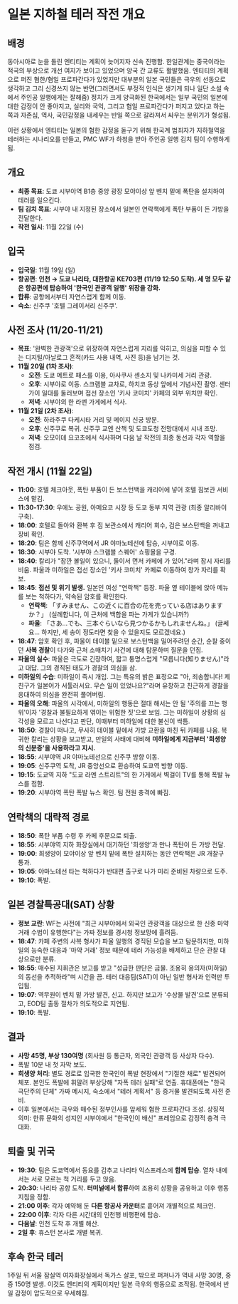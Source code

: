 # 일본 지하철 테러 작전 개요

## 배경
동아시아로 눈을 돌린 엔티티는 계획이 늦어지자 신속 진행함. 한일관계는 중국이라는 적국의 부상으로 개선 여지가 보이고 있었으며 양국 간 교류도 활발했음. 엔티티의 계획으로 퍼진 혐한/혐일 프로파간다가 있었지만 대부분의 일본 국민들은 극우의 선동으로 생각하고 그리 신경쓰지 않는 반면(그러면서도 부정적 인식은 생기게 되나 일단 소설 속에서 주인공 일행에게는 잘해줌) 정치가 크게 양극화된 한국에서는 일부 국민의 일본에 대한 감정이 안 좋아지고, 실리와 국익, 그리고 혐일 프로파간다가 퍼지고 있다고 하는 쪽과 자존심, 역사, 국민감정을 내세우는 반일 쪽으로 갈라져서 싸우는 분위기가 형성됨.

이런 상황에서 엔티티는 일본의 혐한 감정을 돋구기 위해 한국계 범죄자가 지하철역을 테러하는 시나리오를 만들고, PMC WF가 하청을 받아 주인공 일행 김치 팀이 수행하게 됨.

## 개요
- **최종 목표**: 도쿄 시부야역 B1층 중앙 광장 모야이상 앞 벤치 밑에 폭탄을 설치하여 테러를 일으킨다.
- **팀 김치 목표**: 시부야 내 지정된 장소에서 일본인 연락책에게 폭탄 부품이 든 가방을 전달한다.
- **작전 일시**: 11월 22일 (수)

## 입국
- **입국일**: 11월 19일 (일)
- **항공편**: **인천 → 도쿄 나리타, 대한항공 KE703편 (11/19 12:50 도착). 세 명 모두 같은 항공편에 탑승하여 '한국인 관광객 일행' 위장을 강화.**
- **합류**: 공항에서부터 자연스럽게 함께 이동.
- **숙소**: 신주쿠 '호텔 그레이서리 신주쿠'.

## 사전 조사 (11/20-11/21)
- **목표**: '완벽한 관광객'으로 위장하여 자연스럽게 지리를 익히고, 의심을 피할 수 있는 디지털/아날로그 흔적(카드 사용 내역, 사진 등)을 남기는 것.
- **11월 20일 (1차 조사)**:
    - **오전**: 도쿄 메트로 패스를 이용, 아사쿠사 센소지 및 나카미세 거리 관광.
    - **오후**: 시부야로 이동. 스크램블 교차로, 하치코 동상 앞에서 기념사진 촬영. 센터가이 일대를 둘러보며 접선 장소인 '키사 코미치' 카페의 외부 위치만 확인.
    - **저녁**: 시부야의 한 라멘 가게에서 식사.
- **11월 21일 (2차 조사)**:
    - **오전**: 하라주쿠 다케시타 거리 및 메이지 신궁 방문.
    - **오후**: 신주쿠로 복귀. 신주쿠 교엔 산책 및 도쿄도청 전망대에서 시내 조망.
    - **저녁**: 오모이데 요코초에서 식사하며 다음 날 작전의 최종 동선과 각자 역할을 점검.

## 작전 개시 (11월 22일)
- **11:00**: 호텔 체크아웃, 폭탄 부품이 든 보스턴백을 캐리어에 넣어 호텔 짐보관 서비스에 맡김.
- **11:30-17:30**: 우에노 공원, 아메요코 시장 등 도쿄 동부 지역 관광 (최종 알리바이 구축).
- **18:00**: 호텔로 돌아와 환복 후 짐 보관소에서 캐리어 회수, 검은 보스턴백을 꺼내고 장비 확인.
- **18:20**: 팀은 함께 신주쿠역에서 JR 야마노테선에 탑승, 시부야로 이동.
- **18:30**: 시부야 도착. '시부야 스크램블 스퀘어' 쇼핑몰을 구경.
- **18:40**: 칼리가 "잠깐 볼일이 있으니, 둘이서 먼저 카페에 가 있어."라며 잠시 자리를 비움. 파울과 미하일은 접선 장소인 '키사 코미치' 카페로 이동하여 창가 자리를 확보.
- **18:45**: **접선 및 위기 발생.** 일본인 여성 "연락책" 등장. 파울 옆 테이블에 앉아 메뉴를 보는 척하다가, 약속된 암호를 확인한다.
    - **연락책**: 「すみません、この近くに百合の花を売っている店はありますか？」 (실례합니다, 이 근처에 백합을 파는 가게가 있습니까?)
    - **파울**: 「さあ…でも、三本ぐらいなら見つかるかもしれませんね。」 (글쎄요... 하지만, 세 송이 정도라면 찾을 수 있을지도 모르겠네요.)
- **18:47**: 암호 확인 후, 파울이 테이블 밑으로 보스턴백을 밀어주려던 순간, 순찰 중이던 **사복 경찰**이 다가와 근처 소매치기 사건에 대해 탐문하며 질문을 던짐.
- **파울의 실수**: 파울은 극도로 긴장하여, 짧고 퉁명스럽게 "모릅니다(知りません)"라고 대답. 그의 경직된 태도가 경찰의 의심을 삼.
- **미하일의 수습**: 미하일이 즉시 개입. 그는 특유의 밝은 표정으로 "아, 죄송합니다! 제 친구가 일본어가 서툴러서요. 무슨 일이 있었나요?"라며 유창하고 친근하게 경찰을 응대하여 의심을 완전히 풀어버림.
- **파울의 오해**: 파울의 시각에서, 미하일의 행동은 절대 해서는 안 될 '주의를 끄는 행위'이자 '경찰과 불필요하게 엮이는 위험한 짓'으로 보임. 그는 미하일이 상황의 심각성을 모르고 나선다고 판단, 이때부터 미하일에 대한 불신이 싹틈.
- **18:50**: 경찰이 떠나고, 무사히 테이블 밑에서 가방 교환을 마친 뒤 카페를 나옴. 복귀한 칼리는 상황을 보고받고, 만일의 사태에 대비해 **미하일에게 지금부터 '희생양의 신분증'을 사용하라고 지시.**
- **18:55**: 시부야역 JR 야마노테선으로 신주쿠 방향 이동.
- **19:05**: 신주쿠역 도착, JR 중앙선으로 환승하여 도쿄역 방향 이동.
- **19:15**: 도쿄역 지하 "도쿄 라멘 스트리트"의 한 가게에서 벽걸이 TV를 통해 폭발 뉴스를 접함.
- **19:20**: 시부야역 폭탄 폭발 뉴스 확인. 팀 전원 충격에 빠짐.

## 연락책의 대략적 경로
- **18:50**: 폭탄 부품 수령 후 카페 후문으로 퇴출.
- **18:55**: 시부야역 지하 화장실에서 대기하던 '희생양'과 만나 폭탄이 든 가방 전달.
- **19:00**: 희생양이 모야이상 앞 벤치 밑에 폭탄 설치하는 동안 연락책은 JR 개찰구 통과.
- **19:05**: 야마노테선 타는 척하다가 반대편 출구로 나가 미리 준비된 차량으로 도주.
- **19:10**: 폭발.

## 일본 경찰특공대(SAT) 상황
- **정보 교란**: WF는 사전에 "최근 시부야에서 외국인 관광객을 대상으로 한 신종 마약 거래 수법이 유행한다"는 가짜 정보를 경시청 정보망에 흘려둠.
- **18:47**: 카페 주변의 사복 형사가 파울 일행의 경직된 모습을 보고 탐문하지만, 미하일의 능숙한 대응과 '마약 거래' 정보 때문에 테러 가능성을 배제하고 단순 관찰 대상으로만 분류.
- **18:55**: 매수된 지휘관은 보고를 받고 "성급한 판단은 금물. 조용히 용의자(미하일)의 동선을 추적하라"며 시간을 끔. 테러 대응팀(SAT)이 아닌 일반 형사과 인력만 투입됨.
- **19:07**: 역무원이 벤치 밑 가방 발견, 신고. 하지만 보고가 '수상물 발견'으로 분류되고, EOD팀 출동 절차가 의도적으로 지연됨.
- **19:10**: 폭발.

## 결과
- **사망 45명, 부상 130여명** (회사원 등 통근자, 외국인 관광객 등 사상자 다수).
- 폭발 10분 내 첫 자막 보도.
- **희생양 처리**: 별도 경로로 입국한 한국인이 폭발 현장에서 "기절한 채로" 발견되어 체포. 본인도 폭발에 휘말려 부상당해 "자폭 테러 실패"로 연출. 휴대폰에는 "한국 극단주의 단체" 가짜 메시지, 숙소에서 "테러 계획서" 등 증거물 발견되도록 사전 준비.
- 이후 일본에서는 극우와 매수된 정부인사를 앞세워 혐한 프로파간다 조성. 상징적 의미: 한류 문화의 성지인 시부야에서 "한국인이 배신" 프레임으로 감정적 충격 극대화.

## 퇴출 및 귀국
- **19:30**: 팀은 도쿄역에서 동요를 감추고 나리타 익스프레스에 **함께 탑승**. 열차 내에서는 서로 모르는 척 거리를 두고 앉음.
- **20:30**: 나리타 공항 도착. **터미널에서 합류**하여 조용히 상황을 공유하고 이후 행동 지침을 정함.
- **21:00 이후**: 각자 예약해 둔 **다른 항공사 카운터**로 흩어져 개별적으로 체크인.
- **22:00 이후**: 각자 다른 시간대의 인천행 비행편에 탑승.
- **다음날**: 인천 도착 후 개별 해산.
- **2일 후**: 휴스턴 본사로 개별 복귀.

## 후속 한국 테러
1주일 뒤 서울 잠실역 여자화장실에서 독가스 살포, 밖으로 퍼져나가 역내 사망 30명, 중증 150명 발생. 이것도 엔티티의 계획이지만 일본 극우의 행동으로 조작됨. 한국에서 반일 감정이 압도적으로 우세해짐.